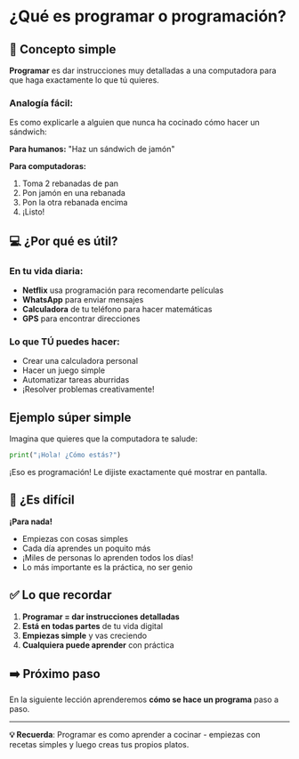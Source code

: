 # ¿Qué es programar o programación?

## 🎯 Concepto simple

**Programar** es dar instrucciones muy detalladas a una computadora para que haga exactamente lo que tú quieres.

### Analogía fácil:

Es como explicarle a alguien que nunca ha cocinado cómo hacer un sándwich:

**Para humanos:**
"Haz un sándwich de jamón"

**Para computadoras:**

1. Toma 2 rebanadas de pan
2. Pon jamón en una rebanada
3. Pon la otra rebanada encima
4. ¡Listo!

## 💻 ¿Por qué es útil?

### En tu vida diaria:

- **Netflix** usa programación para recomendarte películas
- **WhatsApp** para enviar mensajes
- **Calculadora** de tu teléfono para hacer matemáticas
- **GPS** para encontrar direcciones

### Lo que TÚ puedes hacer:

- Crear una calculadora personal
- Hacer un juego simple
- Automatizar tareas aburridas
- ¡Resolver problemas creativamente!

## Ejemplo súper simple

Imagina que quieres que la computadora te salude:

```python
print("¡Hola! ¿Cómo estás?")
```

¡Eso es programación! Le dijiste exactamente qué mostrar en pantalla.

## 🌟 ¿Es difícil

**¡Para nada!**

- Empiezas con cosas simples
- Cada día aprendes un poquito más
- ¡Miles de personas lo aprenden todos los días!
- Lo más importante es la práctica, no ser genio

## ✅ Lo que recordar

1. **Programar = dar instrucciones detalladas**
2. **Está en todas partes** de tu vida digital
3. **Empiezas simple** y vas creciendo
4. **Cualquiera puede aprender** con práctica

## ➡️ Próximo paso

En la siguiente lección aprenderemos **cómo se hace un programa** paso a paso.

---

**💡 Recuerda**: Programar es como aprender a cocinar - empiezas con recetas simples y luego creas tus propios platos.

